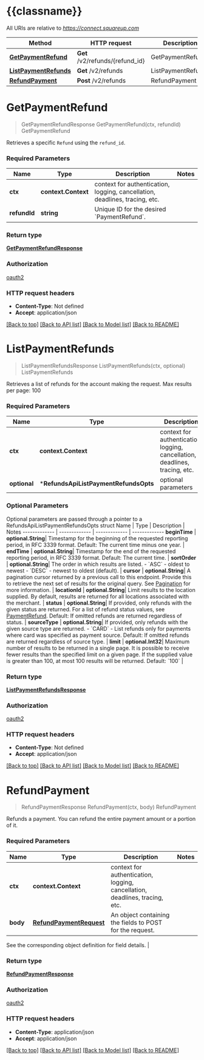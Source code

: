 # {{classname}}

All URIs are relative to *https://connect.squareup.com*

Method | HTTP request | Description
------------- | ------------- | -------------
[**GetPaymentRefund**](RefundsApi.md#GetPaymentRefund) | **Get** /v2/refunds/{refund_id} | GetPaymentRefund
[**ListPaymentRefunds**](RefundsApi.md#ListPaymentRefunds) | **Get** /v2/refunds | ListPaymentRefunds
[**RefundPayment**](RefundsApi.md#RefundPayment) | **Post** /v2/refunds | RefundPayment

# **GetPaymentRefund**
> GetPaymentRefundResponse GetPaymentRefund(ctx, refundId)
GetPaymentRefund

Retrieves a specific `Refund` using the `refund_id`.

### Required Parameters

Name | Type | Description  | Notes
------------- | ------------- | ------------- | -------------
 **ctx** | **context.Context** | context for authentication, logging, cancellation, deadlines, tracing, etc.
  **refundId** | **string**| Unique ID for the desired &#x60;PaymentRefund&#x60;. | 

### Return type

[**GetPaymentRefundResponse**](GetPaymentRefundResponse.md)

### Authorization

[oauth2](../README.md#oauth2)

### HTTP request headers

 - **Content-Type**: Not defined
 - **Accept**: application/json

[[Back to top]](#) [[Back to API list]](../README.md#documentation-for-api-endpoints) [[Back to Model list]](../README.md#documentation-for-models) [[Back to README]](../README.md)

# **ListPaymentRefunds**
> ListPaymentRefundsResponse ListPaymentRefunds(ctx, optional)
ListPaymentRefunds

Retrieves a list of refunds for the account making the request.  Max results per page: 100

### Required Parameters

Name | Type | Description  | Notes
------------- | ------------- | ------------- | -------------
 **ctx** | **context.Context** | context for authentication, logging, cancellation, deadlines, tracing, etc.
 **optional** | ***RefundsApiListPaymentRefundsOpts** | optional parameters | nil if no parameters

### Optional Parameters
Optional parameters are passed through a pointer to a RefundsApiListPaymentRefundsOpts struct
Name | Type | Description  | Notes
------------- | ------------- | ------------- | -------------
 **beginTime** | **optional.String**| Timestamp for the beginning of the requested reporting period, in RFC 3339 format.  Default: The current time minus one year. | 
 **endTime** | **optional.String**| Timestamp for the end of the requested reporting period, in RFC 3339 format.  Default: The current time. | 
 **sortOrder** | **optional.String**| The order in which results are listed. - &#x60;ASC&#x60; - oldest to newest - &#x60;DESC&#x60; - newest to oldest (default). | 
 **cursor** | **optional.String**| A pagination cursor returned by a previous call to this endpoint. Provide this to retrieve the next set of results for the original query.  See [Pagination](https://developer.squareup.com/docs/basics/api101/pagination) for more information. | 
 **locationId** | **optional.String**| Limit results to the location supplied. By default, results are returned for all locations associated with the merchant. | 
 **status** | **optional.String**| If provided, only refunds with the given status are returned. For a list of refund status values, see [PaymentRefund](#type-paymentrefund).  Default: If omitted refunds are returned regardless of status. | 
 **sourceType** | **optional.String**| If provided, only refunds with the given source type are returned. - &#x60;CARD&#x60; - List refunds only for payments where card was specified as payment source.  Default: If omitted refunds are returned regardless of source type. | 
 **limit** | **optional.Int32**| Maximum number of results to be returned in a single page. It is possible to receive fewer results than the specified limit on a given page.  If the supplied value is greater than 100, at most 100 results will be returned.  Default: &#x60;100&#x60; | 

### Return type

[**ListPaymentRefundsResponse**](ListPaymentRefundsResponse.md)

### Authorization

[oauth2](../README.md#oauth2)

### HTTP request headers

 - **Content-Type**: Not defined
 - **Accept**: application/json

[[Back to top]](#) [[Back to API list]](../README.md#documentation-for-api-endpoints) [[Back to Model list]](../README.md#documentation-for-models) [[Back to README]](../README.md)

# **RefundPayment**
> RefundPaymentResponse RefundPayment(ctx, body)
RefundPayment

Refunds a payment. You can refund the entire payment amount or a  portion of it.

### Required Parameters

Name | Type | Description  | Notes
------------- | ------------- | ------------- | -------------
 **ctx** | **context.Context** | context for authentication, logging, cancellation, deadlines, tracing, etc.
  **body** | [**RefundPaymentRequest**](RefundPaymentRequest.md)| An object containing the fields to POST for the request.

See the corresponding object definition for field details. | 

### Return type

[**RefundPaymentResponse**](RefundPaymentResponse.md)

### Authorization

[oauth2](../README.md#oauth2)

### HTTP request headers

 - **Content-Type**: application/json
 - **Accept**: application/json

[[Back to top]](#) [[Back to API list]](../README.md#documentation-for-api-endpoints) [[Back to Model list]](../README.md#documentation-for-models) [[Back to README]](../README.md)

